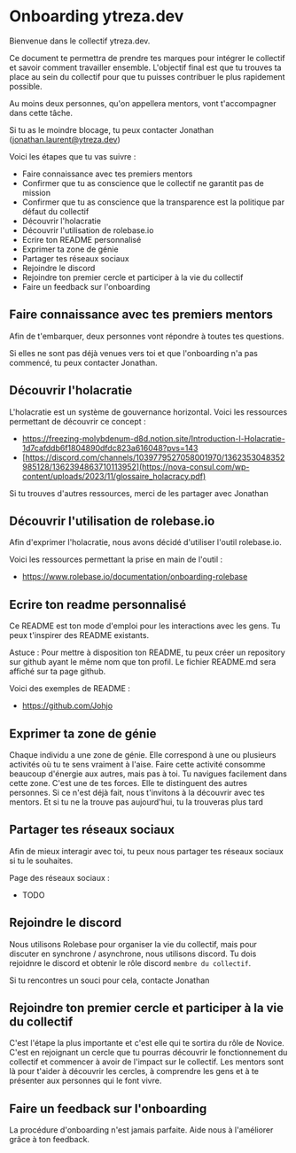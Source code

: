# Onboarding ytreza.dev

Bienvenue dans le collectif ytreza.dev.

Ce document te permettra de prendre tes marques pour intégrer le collectif et savoir comment travailler ensemble. L'objectif final est que tu trouves ta place au sein du collectif pour que tu puisses contribuer le plus rapidement possible.

Au moins deux personnes, qu'on appellera mentors, vont t'accompagner dans cette tâche.

Si tu as le moindre blocage, tu peux contacter Jonathan (jonathan.laurent@ytreza.dev)

Voici les étapes que tu vas suivre : 
* Faire connaissance avec tes premiers mentors
* Confirmer que tu as conscience que le collectif ne garantit pas de mission
* Confirmer que tu as conscience que la transparence est la politique par défaut du collectif
* Découvrir l'holacratie
* Découvrir l'utilisation de rolebase.io
* Ecrire ton README personnalisé
* Exprimer ta zone de génie
* Partager tes réseaux sociaux
* Rejoindre le discord
* Rejoindre ton premier cercle et participer à la vie du collectif
* Faire un feedback sur l'onboarding


## Faire connaissance avec tes premiers mentors
Afin de t'embarquer, deux personnes vont répondre à toutes tes questions.

Si elles ne sont pas déjà venues vers toi et que l'onboarding n'a pas commencé, tu peux contacter Jonathan.

## Découvrir l'holacratie
L'holacratie est un système de gouvernance horizontal.
Voici les ressources permettant de découvrir ce concept : 
- https://freezing-molybdenum-d8d.notion.site/Introduction-l-Holacratie-1d7cafddb6f1804890dfdc823a616048?pvs=143
- [https://discord.com/channels/1039779527058001970/1362353048352985128/1362394863710113952](https://nova-consul.com/wp-content/uploads/2023/11/glossaire_holacracy.pdf)

Si tu trouves d'autres ressources, merci de les partager avec Jonathan

## Découvrir l'utilisation de rolebase.io
Afin d'exprimer l'holacratie, nous avons décidé d'utiliser l'outil rolebase.io. 

Voici les ressources permettant la prise en main de l'outil : 
- https://www.rolebase.io/documentation/onboarding-rolebase

## Ecrire ton readme personnalisé
Ce README est ton mode d'emploi pour les interactions avec les gens. Tu peux t'inspirer des README existants.

Astuce : Pour mettre à disposition ton README, tu peux créer un repository sur github ayant le même nom que ton profil. Le fichier README.md sera affiché sur ta page github.

Voici des exemples de README : 
- https://github.com/Johjo

## Exprimer ta zone de génie
Chaque individu a une zone de génie. Elle correspond à une ou plusieurs activités où tu te sens vraiment à l'aise. Faire cette activité consomme beaucoup d'énergie aux autres, mais pas à toi. Tu navigues facilement dans cette zone. C'est une de tes forces. Elle te distinguent des autres personnes.
Si ce n'est déjà fait, nous t'invitons à la découvrir avec tes mentors. Et si tu ne la trouve pas aujourd'hui, tu la trouveras plus tard

## Partager tes réseaux sociaux
Afin de mieux interagir avec toi, tu peux nous partager tes réseaux sociaux si tu le souhaites.

Page des réseaux sociaux : 
- TODO

## Rejoindre le discord
Nous utilisons Rolebase pour organiser la vie du collectif, mais pour discuter en synchrone / asynchrone, nous utilisons discord.
Tu dois rejoidnre le discord et obtenir le rôle discord `membre du collectif`.

Si tu rencontres un souci pour cela, contacte Jonathan

## Rejoindre ton premier cercle et participer à la vie du collectif
C'est l'étape la plus importante et c'est elle qui te sortira du rôle de Novice. C'est en rejoignant un cercle que tu pourras découvrir le fonctionnement du collectif et commencer à avoir de l'impact sur le collectif.
Les mentors sont là pour t'aider à découvrir les cercles, à comprendre les gens et à te présenter aux personnes qui le font vivre.


## Faire un feedback sur l'onboarding
La procédure d'onboarding n'est jamais parfaite. Aide nous à l'améliorer grâce à ton feedback. 
